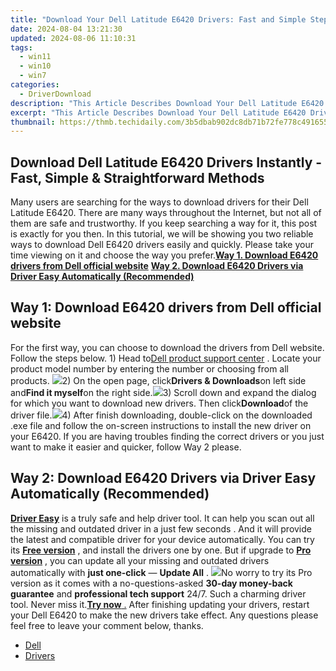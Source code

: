 ```yaml
---
title: "Download Your Dell Latitude E6420 Drivers: Fast and Simple Steps"
date: 2024-08-04 13:21:30
updated: 2024-08-06 11:10:31
tags:
  - win11
  - win10
  - win7
categories:
  - DriverDownload
description: "This Article Describes Download Your Dell Latitude E6420 Drivers: Fast and Simple Steps"
excerpt: "This Article Describes Download Your Dell Latitude E6420 Drivers: Fast and Simple Steps"
thumbnail: https://thmb.techidaily.com/3b5dbab902dc8db71b72fe778c491655a451dd9fd6fc0286da7f19ebe4c291dd.jpg
---
```


## Download Dell Latitude E6420 Drivers Instantly - Fast, Simple & Straightforward Methods

Many users are searching for the ways to download drivers for their Dell Latitude E6420\. There are many ways throughout the Internet, but not all of them are safe and trustworthy. If you keep searching a way for it, this post is exactly for you then. In this tutorial, we will be showing you two reliable ways to download Dell E6420 drivers easily and quickly. Please take your time viewing on it and choose the way you prefer.[**Way 1. Download E6420 drivers from Dell official website**](https://tools.techidaily.com/drivereasy/download/) [**Way 2. Download E6420 Drivers via Driver Easy Automatically (Recommended)**](https://www.drivereasy.com/knowledge/dell-e6420-drivers-download-easily-quickily/#WAY2)

## **Way 1: Download E6420 drivers from Dell official website**

For the first way, you can choose to download the drivers from Dell website. Follow the steps below. 1) Head to[Dell product support center](https://shop-links.co/link/?exclusive=1&publisher_slug=itechdaily19598&url=http%3A%2F%2Fwww.dell.com%2Fsupport%2Fhome%2Fus%2Fen%2F04) . Locate your product model number by entering the number or choosing from all products. ![](https://images.drivereasy.com/wp-content/uploads/2017/06/3-17.png)2) On the open page, click**Drivers & Downloads**on left side and**Find it myself**on the right side.![](https://images.drivereasy.com/wp-content/uploads/2017/06/1-16.png)3) Scroll down and expand the dialog for which you want to download new drivers. Then click**Download**of the driver file.![](https://images.drivereasy.com/wp-content/uploads/2017/06/2-18.png)4) After finish downloading, double-click on the downloaded .exe file and follow the on-screen instructions to install the new driver on your E6420\. If you are having troubles finding the correct drivers or you just want to make it easier and quicker, follow Way 2 please.

## **Way 2: Download E6420 Drivers via Driver Easy Automatically (Recommended)**

 [**Driver Easy**](https://tools.techidaily.com/drivereasy/download/)  is a truly safe and help driver tool. It can help you scan out all the missing and outdated driver in a just few seconds  . And it will provide the latest and compatible driver for your device automatically. You can try its **[Free version](https://tools.techidaily.com/drivereasy/download/)**  , and install the drivers one by one. But if upgrade to **[Pro version](https://tools.techidaily.com/drivereasy/download/)**  , you can update all your missing and outdated drivers automatically with **just one-click**  — **Update All** . ![](https://images.drivereasy.com/wp-content/uploads/2017/06/4-16.png)No worry to try its Pro version as it comes with a no-questions-asked **30-day money-back guarantee** and **professional tech support**  24/7\. Such a charming driver tool. Never miss it.[**Try now** .](https://tools.techidaily.com/drivereasy/download/) After finishing updating your drivers, restart your Dell E6420 to make the new drivers take effect. Any questions please feel free to leave your comment below, thanks.

* [Dell](https://tools.techidaily.com/drivereasy/download/)
* [Drivers](https://tools.techidaily.com/drivereasy/download/)

<ins class="adsbygoogle"
     style="display:block"
     data-ad-format="autorelaxed"
     data-ad-client="ca-pub-7571918770474297"
     data-ad-slot="1223367746"></ins>



<ins class="adsbygoogle"
     style="display:block"
     data-ad-client="ca-pub-7571918770474297"
     data-ad-slot="8358498916"
     data-ad-format="auto"
     data-full-width-responsive="true"></ins>
